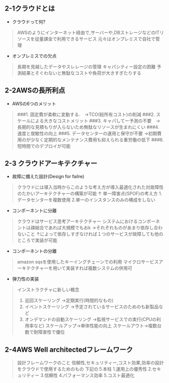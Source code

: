 ## 2-1クラウドとは

- クラウドって何?
 > AWSのようにインターネット経由で,サーバーや,DBストレージなどのITリソースを従量課金で利用できるサービス
 > 元々はオンプレミスで自社で管理
- オンプレミスでの欠点
 > 長期を見越したデータやスレレージの管理
 > キャパシティー設定の困難
 > 予測結果とそぐわないと無駄なコストや負荷が大きすぎたりする

## 2-2AWSの長所利点
- AWSの6つのメリット
 > ###1. 固定費が柔軟に変動する.　→TCO(総所有コスト)の削減
 > ###2. スケールによる大きなコストメリット
 > ###3. キャパしてー予測の不要　→長期的な見積もりが入らないため無駄なリソースが生まれにくい
 > ###4. 速度と俊敏性の向上
 > ###5. データセンターの運用と保守が不要 →初期費用のが少なく定期的なメンテナンス費用も抑えられる重労働の低下
 > ###6. 短時間でのデプロイが可能


## 2-3 クラウドアーキテクチャー
- 故障に備えた設計(Design for failre)
 > クラウドには導入当時からこのような考え方が導入最適化された対故障性のたかいアーキテクチャーの構築が可能
 > ↑ 単一障害点(SPOF)の考え方
  > 1.データセンターを複数使用
  > 2.単一のインスタンスのみの構成をしない
- コンポーネントに分離
 > クラウドはサービス思考アーキテクチャー
 > システムにおけるコンポーネントは疎結合であれば大規模でもおk →それぞれものがあまり依存し合わないこと
  > ↑によって依存しすぎなければ１つのサービスが故障しても他のところで実装が可能

- コンポーネントの分離  
 > amazon sqsを使用したキーイングチェーンでの利用
 > マイクロサービスアーキテクチャーを用いて実装すれば複数システムの併用可

- 弾力性の実装
 > インストラクチャに新しい概念
  > 1. 巡回スケーリング →定期実行(時間的なもの)
  > 2. イベントスケーリング →予定されているサービスのためのも新製品など
  > 3. オンデマンドの自動スケーリング →監視サービスでの実行(CPUの利用率など)
 > スケールアップ→単体性能の向上
 > スケールアウト→複数台数で耐障害性で優位

## 2-4AWS Well architectedフレームワーク
 > 設計フレームワークのこと
 > 信頼性,セキュリティー,コスト効果,効率の設計をクラウドで使用するためのもの
 > 下記の５本柱
  > 1.運用上の優秀性
  > 2.セキュリティー
  > 3.信頼性
  > 4.パフォーマンス効率
  > 5.コスト最適化




